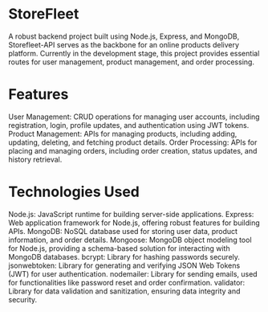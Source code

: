 # StoreFleet
A robust backend project built using Node.js, Express, and MongoDB, Storefleet-API serves as the backbone for an online products delivery platform. Currently in the development stage, this project provides essential routes for user management, product management, and order processing.

# Features
User Management: CRUD operations for managing user accounts, including registration, login, profile updates, and authentication using JWT tokens.
Product Management: APIs for managing products, including adding, updating, deleting, and fetching product details.
Order Processing: APIs for placing and managing orders, including order creation, status updates, and history retrieval.

# Technologies Used
Node.js: JavaScript runtime for building server-side applications.
Express: Web application framework for Node.js, offering robust features for building APIs.
MongoDB: NoSQL database used for storing user data, product information, and order details.
Mongoose: MongoDB object modeling tool for Node.js, providing a schema-based solution for interacting with MongoDB databases.
bcrypt: Library for hashing passwords securely.
jsonwebtoken: Library for generating and verifying JSON Web Tokens (JWT) for user authentication.
nodemailer: Library for sending emails, used for functionalities like password reset and order confirmation.
validator: Library for data validation and sanitization, ensuring data integrity and security.
